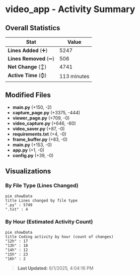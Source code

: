 # video_app - Activity Summary 

## Overall Statistics

| Stat                   | Value                                                             |
| ---------------------- | ----------------------------------------------------------------- |
| **Lines Added** (➕)   | 5247                                          |
| **Lines Removed** (➖) | 506                                        |
| **Net Change** (↕)    | 4741                |
| **Active Time** (⌚)   | 113 minutes |


## Modified Files
- **main.py** (+150, -2)
- **capture_page.py** (+3375, -444)
- **viewer_page.py** (+709, -0)
- **video_capture.py** (+646, -60)
- **video_saver.py** (+87, -0)
- **requirements.txt** (+4, -0)
- **frame_buffer.py** (+83, -0)
- **main.py** (+153, -0)
- **app.py** (+1, -0)
- **config.py** (+39, -0)

## Visualizations

### By File Type (Lines Changed)

```mermaid
pie showData
title Lines changed by file type
".py" : 5749
".txt" : 4
```

### By Hour (Estimated Activity Count)

```mermaid
pie showData
title Coding activity by hour (count of changes)
"12h" : 17
"13h" : 18
"14h" : 12
"15h" : 23
"16h" : 2
```


> **Last Updated:** 6/1/2025, 4:04:16 PM